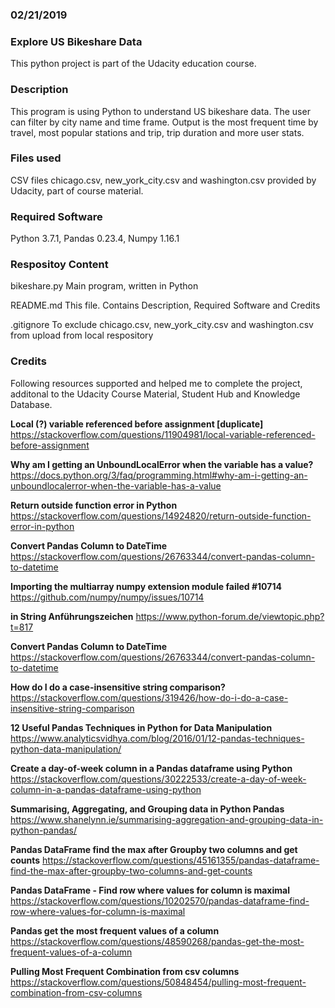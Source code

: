### 02/21/2019

### Explore US Bikeshare Data
This python project is part of the Udacity education course.

### Description
This program is using Python to understand US bikeshare data. The user can filter by city name and time frame. Output is the most frequent time by travel, most popular stations and trip, trip duration and more user stats.

### Files used
CSV files chicago.csv, new_york_city.csv and washington.csv provided by Udacity, part of course material.

### Required Software
Python 3.7.1, Pandas 0.23.4, Numpy 1.16.1 

### Respositoy Content

bikeshare.py
Main program, written in Python

README.md
This file. Contains Description, Required Software and Credits

.gitignore
To exclude chicago.csv, new_york_city.csv and washington.csv from upload from local respository


### Credits
Following resources supported and helped me to complete the project, additonal to the Udacity Course Material, Student Hub and Knowledge Database.

**Local (?) variable referenced before assignment [duplicate]**
https://stackoverflow.com/questions/11904981/local-variable-referenced-before-assignment

**Why am I getting an UnboundLocalError when the variable has a value?**
https://docs.python.org/3/faq/programming.html#why-am-i-getting-an-unboundlocalerror-when-the-variable-has-a-value

**Return outside function error in Python**
https://stackoverflow.com/questions/14924820/return-outside-function-error-in-python

**Convert Pandas Column to DateTime**
https://stackoverflow.com/questions/26763344/convert-pandas-column-to-datetime

**Importing the multiarray numpy extension module failed #10714**
https://github.com/numpy/numpy/issues/10714

**in String Anführungszeichen**
https://www.python-forum.de/viewtopic.php?t=817

**Convert Pandas Column to DateTime**
https://stackoverflow.com/questions/26763344/convert-pandas-column-to-datetime

**How do I do a case-insensitive string comparison?**
https://stackoverflow.com/questions/319426/how-do-i-do-a-case-insensitive-string-comparison

**12 Useful Pandas Techniques in Python for Data Manipulation**
https://www.analyticsvidhya.com/blog/2016/01/12-pandas-techniques-python-data-manipulation/

**Create a day-of-week column in a Pandas dataframe using Python**
https://stackoverflow.com/questions/30222533/create-a-day-of-week-column-in-a-pandas-dataframe-using-python

**Summarising, Aggregating, and Grouping data in Python Pandas**
https://www.shanelynn.ie/summarising-aggregation-and-grouping-data-in-python-pandas/

**Pandas DataFrame find the max after Groupby two columns and get counts**
https://stackoverflow.com/questions/45161355/pandas-dataframe-find-the-max-after-groupby-two-columns-and-get-counts

**Pandas DataFrame - Find row where values for column is maximal**
https://stackoverflow.com/questions/10202570/pandas-dataframe-find-row-where-values-for-column-is-maximal

**Pandas get the most frequent values of a column**
https://stackoverflow.com/questions/48590268/pandas-get-the-most-frequent-values-of-a-column

**Pulling Most Frequent Combination from csv columns**
https://stackoverflow.com/questions/50848454/pulling-most-frequent-combination-from-csv-columns



